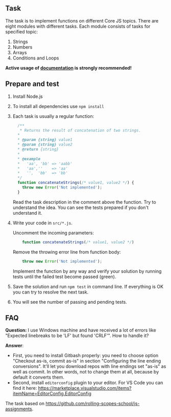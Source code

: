 ## Task
The task is to implement functions on different Core JS topics. There are eight modules with different tasks. Each module consists of tasks for specified topic:

1. Strings
2. Numbers
3. Arrays
4. Conditions and Loops

**Active usage of [documentation](https://developer.mozilla.org/en-US/) is strongly recommended!**

## Prepare and test
1. Install Node.js
2. To install all dependencies use `npm install`
3. Each task is usually a regular function:
    ```javascript
      /**
       * Returns the result of concatenation of two strings.
      *
      * @param {string} value1
      * @param {string} value2
      * @return {string}
      *
      * @example
      *   'aa', 'bb' => 'aabb'
      *   'aa',''    => 'aa'
      *   '',  'bb'  => 'bb'
      */
      function concatenateStrings(/* value1, value2 */) {
        throw new Error('Not implemented');
      }
    ```
    Read the task description in the comment above the function. Try to understand the idea. You can see the tests prepared if you don't understand it.
4. Write your code in `src/*.js`.

    Uncomment the incoming parameters:

    ```javascript
        function concatenateStrings(/* value1, value2 */)
    ```

    Remove the throwing error line from function body:
    ```javascript
        throw new Error('Not implemented'); 
    ```
    Implement the function by any way and verify your solution by running tests until the failed test become passed (green).
5. Save the solution and run `npm test` in command line. If everything is OK you can try to resolve the next task.
6. You will see the number of passing and pending tests.


## FAQ
**Question:** I use Windows machine and have received a lot of errors like "Expected linebreaks to be 'LF' but found 'CRLF'". How to handle it?

**Answer**:
- First, you need to install Gitbash properly: you need to choose option "Checkout as-is, commit as-is" in section "Configuring the line ending conversions". It'll let you download repos with line endings set "as-is" as well as commit. In other words, not to change them at all, because by default it converts them.
- Second, install `editorconfig` plugin to your editor. For VS Code you can find it here:
https://marketplace.visualstudio.com/items?itemName=EditorConfig.EditorConfig


The task based on https://github.com/rolling-scopes-school/js-assignments.
